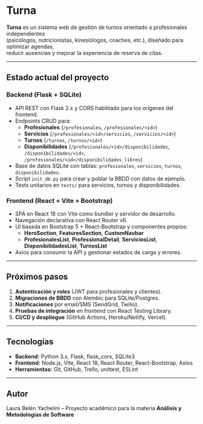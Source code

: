 # Turna

**Turna** es un sistema web de gestión de turnos orientado a profesionales independientes  
(psicólogos, nutricionistas, kinesiólogos, coaches, etc.), diseñado para optimizar agendas,  
reducir ausencias y mejorar la experiencia de reserva de citas.

---

## Estado actual del proyecto

### Backend (Flask + SQLite)
- API REST con Flask 2.x y CORS habilitado para los orígenes del frontend.  
- Endpoints CRUD para:
  - **Profesionales** (`/profesionales`, `/profesionales/<id>`)  
  - **Servicios** (`/profesionales/<id>/servicios`, `/servicios/<id>`)  
  - **Turnos** (`/turnos`, `/turnos/<id>`)  
  - **Disponibilidades** (`/profesionales/<id>/disponibilidades`, `/disponibilidades/<id>`, `/profesionales/<id>/disponibilidades_libres`)  
- Base de datos SQLite con tablas: `profesionales`, `servicios`, `turnos`, `disponibilidades`.  
- Script `init_db.py` para crear y poblar la BBDD con datos de ejemplo.  
- Tests unitarios en `tests/` para servicios, turnos y disponibilidades.

### Frontend (React + Vite + Bootstrap)
- SPA en React 18 con Vite como bundler y servidor de desarrollo.  
- Navegación declarativa con React Router v6.  
- UI basada en Bootstrap 5 + React-Bootstrap y componentes propios:  
  - **HeroSection**, **FeaturesSection**, **CustomNavbar**  
  - **ProfesionalesList**, **ProfessionalDetail**, **ServiciosList**, **DisponibilidadesList**, **TurnosList**  
- Axios para consumir la API y gestionar estados de carga y errores.

---

## Próximos pasos

1. **Autenticación y roles** (JWT para profesionales y clientes).  
2. **Migraciones de BBDD** con Alembic para SQLite/Postgres.  
3. **Notificaciones** por email/SMS (SendGrid, Twilio).  
4. **Pruebas de integración** en frontend con React Testing Library.  
5. **CI/CD y despliegue** (GitHub Actions, Heroku/Netlify, Vercel).

---

## Tecnologías

- **Backend:** Python 3.x, Flask, flask_cors, SQLite3  
- **Frontend:** Node.js, Vite, React 18, React Router, React-Bootstrap, Axios  
- **Herramientas:** Git, GitHub, Trello, unittest, ESLint  

---

## Autor

Laura Belén Yachelini – Proyecto académico para la materia **Análisis y Metodologías de Software**